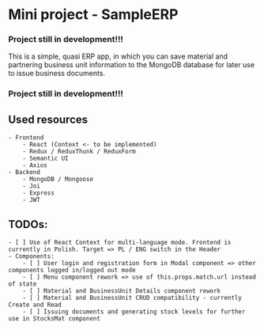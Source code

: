 # Mini project - SampleERP

### Project still in development!!!

This is a simple, quasi ERP app, in which you can save material and partnering business unit information to the MongoDB database for later use to issue business documents.

### Project still in development!!!

## Used resources

    - Frontend
        - React (Context <- to be implemented)
        - Redux / ReduxThunk / ReduxForm
        - Semantic UI
        - Axios
    - Backend
        - MongoDB / Mongoose
        - Joi
        - Express
        - JWT

## TODOs:

    - [ ] Use of React Context for multi-language mode. Frontend is currently in Polish. Target => PL / ENG switch in the Header
    - Components:
        - [ ] User login and registration form in Modal component => other components logged in/logged out mode
        - [ ] Menu component rework => use of this.props.match.url instead of state
        - [ ] Material and BusinessUnit Details component rework
        - [ ] Material and BusinessUnit CRUD compatibility - currently Create and Read
        - [ ] Issuing documents and generating stock levels for further use in StocksMat component
